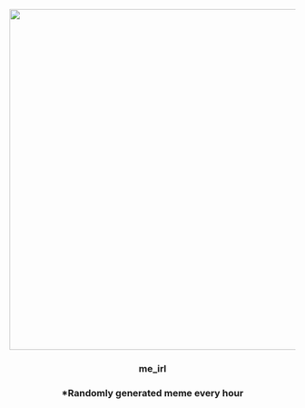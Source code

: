 <p align="center">
        <img src="https://i.redd.it/o3yan8ysxmy81.jpg" width="600" height="600">
        </p>
        <h3 align="center">me_irl</h3>
        <h3 align="center">*Randomly generated meme every hour</h3>
    
